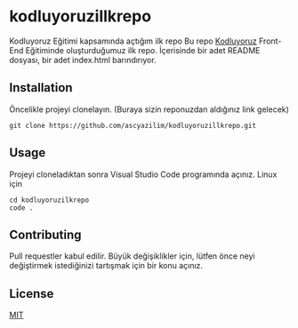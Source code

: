 # kodluyoruzillkrepo
Kodluyoruz Eğitimi kapsamında açtığım ilk repo
Bu repo [Kodluyoruz](https://www.kodluyoruz.org) Front-End Eğitiminde oluşturduğumuz ilk repo. İçerisinde bir adet README dosyası, bir adet index.html barındırıyor.
## Installation
Öncelikle projeyi clonelayın. (Buraya sizin reponuzdan aldığınız link gelecek)
``` 
git clone https://github.com/ascyazilim/kodluyoruzillkrepo.git   
```

## Usage
Projeyi cloneladıktan sonra Visual Studio Code programında açınız.
Linux için 
``` 
cd kodluyoruzilkrepo
code .
```
## Contributing
Pull requestler kabul edilir. Büyük değişiklikler için, lütfen önce neyi değiştirmek istediğinizi tartışmak için bir konu açınız.
## License
[MIT](https://choosealicense.com/licenses/mit/)